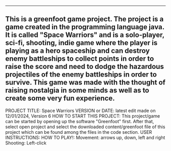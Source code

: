 ------------------------------------------------------------------------
This is a greenfoot game project. The project is a game created in the programming language java. It is called "Space Warriors" and is a solo-player, sci-fi, shooting, indie game where the player is playing as a hero spaceship and can destroy enemy battleships to collect points in order to raise the score and need to dodge the hazardous projectiles of the enemy battleships in order to survive.
This game was made with the thought of raising nostalgia in some minds as well as to create some very fun experience.
------------------------------------------------------------------------

PROJECT TITLE: Space Warriors
VERSION or DATE: latest edit made on 12/01/2024, Version 6
HOW TO START THIS PROJECT: This project/game can be started by opening up the software "Greenfoot" first. After that, select open project and select the downloaded content/greenfoot file of this project which can be found among the files in the code section.
USER INSTRUCTIONS: HOW TO PLAY!: 
Movement: arrows up, down, left and right
Shooting: Left-click
